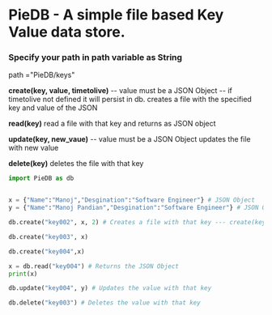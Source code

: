 <h1>PieDB - A simple file based Key Value data store.</h1>

<h3>Specify your path in path variable as String</h3>


path ="PieDB/keys"

<strong>create(key, value, timetolive)</strong>  -- value must be a JSON Object -- if timetolive not defined it will persist in db.
    creates a file with the specified key and value of the JSON

<strong>read(key)</strong>
    read a file with that key and returns as JSON object

<strong>update(key, new_vaue)</strong> -- value must be a JSON Object
    updates the file with new value

<strong>delete(key)</strong>
    deletes the file with that key


```python
import PieDB as db


x = {"Name":"Manoj","Desgination":"Software Engineer"} # JSON Object
y = {"Name":"Manoj Pandian","Desgination":"Software Engineer"} # JSON Object

db.create("key002", x, 2) # Creates a file with that key --- create(key, value, timetolive)

db.create("key003", x)

db.create("key004",x)

x = db.read("key004") # Returns the JSON Object
print(x)

db.update("key004", y) # Updates the value with that key

db.delete("key003") # Deletes the value with that key
```
